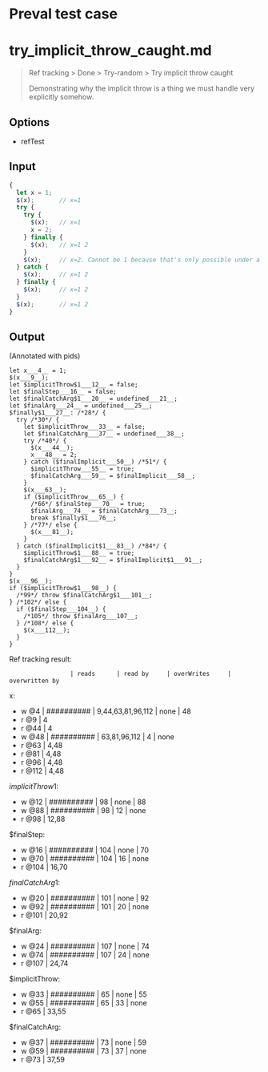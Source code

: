 # Preval test case

# try_implicit_throw_caught.md

> Ref tracking > Done > Try-random > Try implicit throw caught
>
> Demonstrating why the implicit throw is a thing we must handle
> very explicitly somehow.

## Options

- refTest

## Input

`````js filename=intro
{
  let x = 1;
  $(x);       // x=1
  try {
    try {
      $(x);   // x=1
      x = 2;
    } finally {
      $(x);   // x=1 2
    }
    $(x);     // x=2. Cannot be 1 because that's only possible under a throw.
  } catch {
    $(x);     // x=1 2
  } finally {
    $(x);     // x=1 2
  }
  $(x);       // x=1 2
}
`````

## Output

(Annotated with pids)

`````filename=intro
let x___4__ = 1;
$(x___9__);
let $implicitThrow$1___12__ = false;
let $finalStep___16__ = false;
let $finalCatchArg$1___20__ = undefined___21__;
let $finalArg___24__ = undefined___25__;
$finally$1___27__: /*28*/ {
  try /*30*/ {
    let $implicitThrow___33__ = false;
    let $finalCatchArg___37__ = undefined___38__;
    try /*40*/ {
      $(x___44__);
      x___48__ = 2;
    } catch ($finalImplicit___50__) /*51*/ {
      $implicitThrow___55__ = true;
      $finalCatchArg___59__ = $finalImplicit___58__;
    }
    $(x___63__);
    if ($implicitThrow___65__) {
      /*66*/ $finalStep___70__ = true;
      $finalArg___74__ = $finalCatchArg___73__;
      break $finally$1___76__;
    } /*77*/ else {
      $(x___81__);
    }
  } catch ($finalImplicit$1___83__) /*84*/ {
    $implicitThrow$1___88__ = true;
    $finalCatchArg$1___92__ = $finalImplicit$1___91__;
  }
}
$(x___96__);
if ($implicitThrow$1___98__) {
  /*99*/ throw $finalCatchArg$1___101__;
} /*102*/ else {
  if ($finalStep___104__) {
    /*105*/ throw $finalArg___107__;
  } /*108*/ else {
    $(x___112__);
  }
}
`````

Ref tracking result:

                     | reads      | read by     | overWrites     | overwritten by
x:
  - w @4       | ########## | 9,44,63,81,96,112 | none           | 48
  - r @9       | 4
  - r @44      | 4
  - w @48      | ########## | 63,81,96,112 | 4              | none
  - r @63      | 4,48
  - r @81      | 4,48
  - r @96      | 4,48
  - r @112     | 4,48

$implicitThrow$1:
  - w @12            | ########## | 98          | none           | 88
  - w @88            | ########## | 98          | 12             | none
  - r @98            | 12,88

$finalStep:
  - w @16            | ########## | 104         | none           | 70
  - w @70            | ########## | 104         | 16             | none
  - r @104           | 16,70

$finalCatchArg$1:
  - w @20            | ########## | 101         | none           | 92
  - w @92            | ########## | 101         | 20             | none
  - r @101           | 20,92

$finalArg:
  - w @24            | ########## | 107         | none           | 74
  - w @74            | ########## | 107         | 24             | none
  - r @107           | 24,74

$implicitThrow:
  - w @33            | ########## | 65          | none           | 55
  - w @55            | ########## | 65          | 33             | none
  - r @65            | 33,55

$finalCatchArg:
  - w @37            | ########## | 73          | none           | 59
  - w @59            | ########## | 73          | 37             | none
  - r @73            | 37,59
